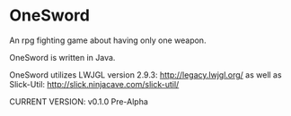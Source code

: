 # OneSword
An rpg fighting game about having only one weapon.

OneSword is written in Java.

OneSword utilizes LWJGL version 2.9.3: http://legacy.lwjgl.org/
as well as Slick-Util: http://slick.ninjacave.com/slick-util/

CURRENT VERSION: v0.1.0 Pre-Alpha
